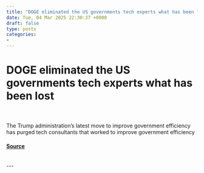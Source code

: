 ```yaml
---
title: "DOGE eliminated the US governments tech experts what has been lost"
date: Tue, 04 Mar 2025 22:30:37 +0000
draft: false
type: posts
categories: 
- 
---
```

# DOGE eliminated the US governments tech experts what has been lost

<br/>

<br/>
The Trump administration’s latest move to improve government efficiency has purged tech consultants that worked to improve government efficiency

#### [Source](https://www.newscientist.com/article/2470902-doge-eliminated-the-us-governments-tech-experts-what-has-been-lost/?utm_campaign=RSS%7CNSNS&utm_source=NSNS&utm_medium=RSS&utm_content=technology)

<br/>
---
